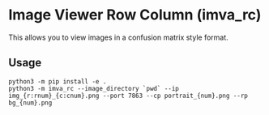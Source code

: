 # Image Viewer Row Column (imva\_rc)

This allows you to view images in a confusion matrix style format. 

## Usage 

```
python3 -m pip install -e .
python3 -m imva_rc --image_directory `pwd` --ip img_{r:rnum}_{c:cnum}.png --port 7863 --cp portrait_{num}.png --rp bg_{num}.png
```

